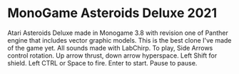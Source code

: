 # MonoGame Asteroids Deluxe 2021
Atari Asteroids Deluxe made in Monogame 3.8 with revision one of Panther engine that includes vector graphic models.
This is the best clone I've made of the game yet. All sounds made with LabChirp.
To play, Side Arrows control rotation. Up arrow thrust, down arrow hyperspace. Left Shift for shield. Left CTRL or Space to fire. Enter to start. Pause to pause.
